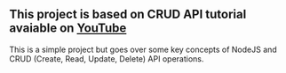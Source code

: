 ## This project is based on CRUD API tutorial avaiable on [YouTube](https://www.youtube.com/watch?v=_7UQPve99r4)

This is a simple project but goes over some key concepts of NodeJS and CRUD (Create, Read, Update, Delete) API operations. 
